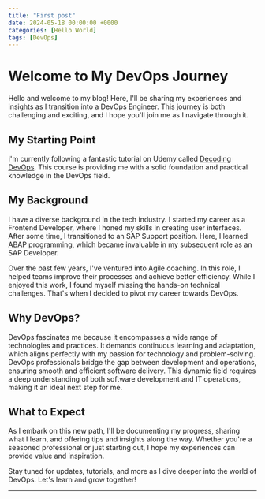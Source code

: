 ```yaml
---
title: "First post"
date: 2024-05-18 00:00:00 +0000
categories: [Hello World]
tags: [DevOps]
---
```


# Welcome to My DevOps Journey

Hello and welcome to my blog! Here, I'll be sharing my experiences and insights as I transition into a DevOps Engineer. This journey is both challenging and exciting, and I hope you'll join me as I navigate through it.

## My Starting Point

I'm currently following a fantastic tutorial on Udemy called [Decoding DevOps](https://www.udemy.com/course/decodingdevops/). This course is providing me with a solid foundation and practical knowledge in the DevOps field.

## My Background

I have a diverse background in the tech industry. I started my career as a Frontend Developer, where I honed my skills in creating user interfaces. After some time, I transitioned to an SAP Support position. Here, I learned ABAP programming, which became invaluable in my subsequent role as an SAP Developer.

Over the past few years, I've ventured into Agile coaching. In this role, I helped teams improve their processes and achieve better efficiency. While I enjoyed this work, I found myself missing the hands-on technical challenges. That's when I decided to pivot my career towards DevOps.

## Why DevOps?

DevOps fascinates me because it encompasses a wide range of technologies and practices. It demands continuous learning and adaptation, which aligns perfectly with my passion for technology and problem-solving. DevOps professionals bridge the gap between development and operations, ensuring smooth and efficient software delivery. This dynamic field requires a deep understanding of both software development and IT operations, making it an ideal next step for me.

## What to Expect

As I embark on this new path, I'll be documenting my progress, sharing what I learn, and offering tips and insights along the way. Whether you're a seasoned professional or just starting out, I hope my experiences can provide value and inspiration.

Stay tuned for updates, tutorials, and more as I dive deeper into the world of DevOps. Let's learn and grow together!

---